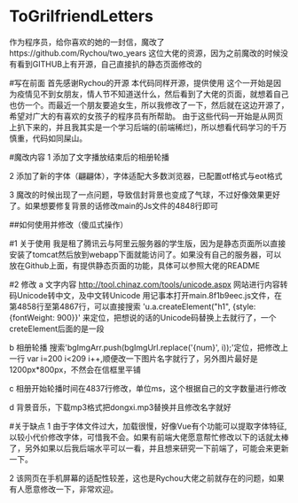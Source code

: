 # ToGrilfriendLetters
作为程序员，给你喜欢的她的一封信，魔改了https://github.com/Rychou/two_years 这位大佬的资源，因为之前魔改的时候没有看到GITHUB上有开源，自己直接扒的静态页面修改的

#写在前面
首先感谢Rychou的开源
本代码同样开源，提供使用
这个一开始是因为疫情见不到女朋友，情人节不知道送什么，然后看到了大佬的页面，就想着自己也仿一个。而最近一个朋友要追女生，所以我修改了一下，然后就在这边开源了，希望对广大的有喜欢的女孩子的程序员有所帮助。
由于这些代码一开始是从网页上扒下来的，并且我其实是一个学习后端的(前端稀烂)，所以想看代码学习的千万慎重，代码如同屎山。

#魔改内容
1 添加了文字播放结束后的相册轮播

2 添加了新的字体（翩翩体），字体适配大多数浏览器，已配置otf格式与eot格式

3 魔改的时候出现了一点问题，导致信封背景也变成了气球，不过好像效果更好了。如果想要修复背景的话修改main的Js文件的4848行即可

##如何使用并修改（傻瓜式操作）

#1 关于使用
我是租了腾讯云与阿里云服务器的学生版，因为是静态页面所以直接安装了tomcat然后放到webapp下面就能访问了。如果没有自己的服务器，可以放在Github上面，有提供静态页面的功能，具体可以参照大佬的README

#2 修改
a 文字内容 http://tool.chinaz.com/tools/unicode.aspx 网站进行内容转码Unicode转中文，及中文转Unicode
用记事本打开main.8f1b9eec.js文件，在第4858行至第4867行，可以直接搜索  'u.a.createElement("h1", {style: {fontWeight: 900}}'  来定位，把想说的话的Unicode码替换上去就行了，一个creteElement后面的是一段

b 相册轮播 搜索'bgImgArr.push(bgImgUrl.replace('{num}', i));'定位，把修改上一行 var i=200 i<209 i++,顺便改一下图片名字就行了，另外图片最好是1200px*800px，不然会在信框里平铺

c 相册开始轮播时间在4837行修改，单位ms，这个根据自己的文字数量进行修改

d 背景音乐，下载mp3格式把dongxi.mp3替换并且修改名字就好

#关于缺点
1 由于字体文件过大，加载很慢，好像Vue有个功能可以提取字体特征,以较小代价修改字体，可惜我不会。如果有前端大佬愿意帮忙修改以下的话就太棒了，另外如果以后我后端水平可以一看，并且想来研究一下前端了，可能会来更新一下。

2 该网页在手机屏幕的适配性较差，这也是Rychou大佬之前就存在的问题，如果有人愿意修改一下，非常欢迎。


